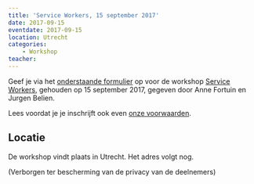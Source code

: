 ```yaml
---
title: 'Service Workers, 15 september 2017'
date: 2017-09-15
eventdate: 2017-09-15
location: Utrecht
categories:
    - Workshop
teacher:
---
```


Geef je via het [onderstaande formulier](#formulier-1) op voor de workshop [Service Workers](https://fronteers.nl/workshops/service-workers), gehouden op 15 september 2017, gegeven door Anne Fortuin en Jurgen Belien.

Lees voordat je je inschrijft ook even [onze voorwaarden](/workshops/voor-deelnemers).

## Locatie

De workshop vindt plaats in Utrecht. Het adres volgt nog.

<p>(Verborgen ter bescherming van de privacy van de deelnemers)</p>
